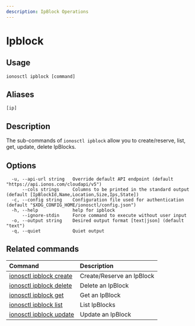 ```yaml
---
description: IpBlock Operations
---
```


# Ipblock

## Usage

```text
ionosctl ipblock [command]
```

## Aliases

```text
[ip]
```

## Description

The sub-commands of `ionosctl ipblock` allow you to create/reserve, list, get, update, delete IpBlocks.

## Options

```text
  -u, --api-url string   Override default API endpoint (default "https://api.ionos.com/cloudapi/v5")
      --cols strings     Columns to be printed in the standard output (default [IpBlockId,Name,Location,Size,Ips,State])
  -c, --config string    Configuration file used for authentication (default "$XDG_CONFIG_HOME/ionosctl/config.json")
  -h, --help             help for ipblock
      --ignore-stdin     Force command to execute without user input
  -o, --output string    Desired output format [text|json] (default "text")
  -q, --quiet            Quiet output
```

## Related commands

| Command | Description |
| :--- | :--- |
| [ionosctl ipblock create](create.md) | Create/Reserve an IpBlock |
| [ionosctl ipblock delete](delete.md) | Delete an IpBlock |
| [ionosctl ipblock get](get.md) | Get an IpBlock |
| [ionosctl ipblock list](list.md) | List IpBlocks |
| [ionosctl ipblock update](update.md) | Update an IpBlock |


